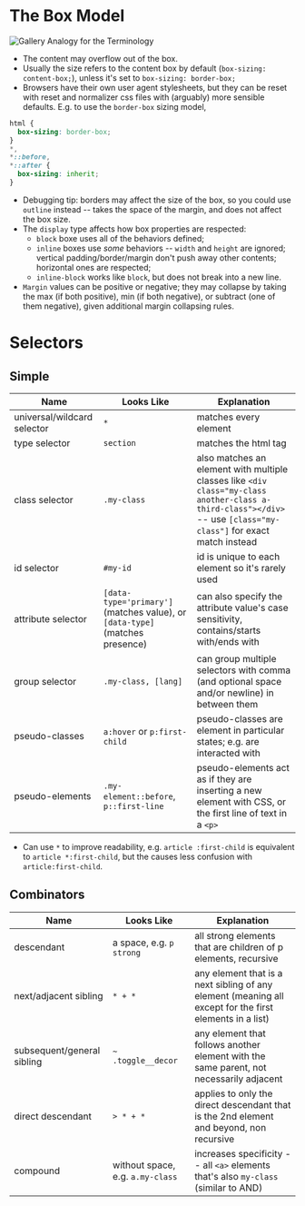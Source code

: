 # The Box Model
![Gallery Analogy for the Terminology](images/css-box-model.avif)

- The content may overflow out of the box.
- Usually the size refers to the content box by default (`box-sizing: content-box;`), unless it's set to `box-sizing: border-box;`
- Browsers have their own user agent stylesheets, but they can be reset with reset and normalizer css files with (arguably) more sensible defaults.
E.g. to use the `border-box` sizing model,
```css
html {
  box-sizing: border-box;
}
*,
*::before,
*::after {
  box-sizing: inherit;
}

```
- Debugging tip: borders may affect the size of the box, so you could use `outline` instead -- takes the space of the margin, and does not affect the box size.
- The `display` type affects how box properties are respected:
  - `block` boxe uses all of the behaviors defined;
  - `inline` boxes use _some_ behaviors -- `width` and `height` are ignored; vertical padding/border/margin don't push away other contents; horizontal ones are respected;
  - `inline-block` works like `block`, but does not break into a new line.
- `Margin` values can be positive or negative; they may collapse by taking the max (if both positive), min (if both negative), or subtract (one of them negative), given additional margin collapsing rules.

# Selectors
## Simple

| Name                        | Looks Like                                                                   | Explanation                                                                                                   |
|-----------------------------|------------------------------------------------------------------------------|---------------------------------------------------------------------------------------------------------------|
| universal/wildcard selector | `*`                                                                          | matches every element                                                                                         |
| type selector               | `section`                                                                    | matches the html tag                                                                                          |
| class selector              | `.my-class`                                                                  | also matches an element with multiple classes like `<div class="my-class another-class a-third-class"></div>` -- use `[class="my-class"]` for exact match instead |
| id selector                 | `#my-id`                                                                     | id is unique to each element so it's rarely used                                                              |
| attribute selector          | `[data-type='primary']` (matches value), or `[data-type]` (matches presence) | can also specify the attribute value's case sensitivity, contains/starts with/ends with                       |
| group selector              | `.my-class, [lang]`                                                          | can group multiple selectors with comma (and optional space and/or newline) in between them                                                       |
| pseudo-classes              | `a:hover` or `p:first-child`                                                 | pseudo-classes are element in particular states; e.g. are interacted with                                     |
| pseudo-elements             | `.my-element::before`, `p::first-line`                                       | pseudo-elements act as if they are inserting a new element with CSS, or the first line of text in a `<p>`                                      |

- Can use `*` to improve readability, e.g. `article :first-child` is equivalent to `article *:first-child`, but the causes less confusion with `article:first-child`.


## Combinators

| Name               | Looks Like                       | Explanation                                                                                             |
|--------------------|----------------------------------|---------------------------------------------------------------------------------------------------------|
| descendant         | a space, e.g. `p strong`         | all strong elements that are children of p elements, recursive                                          |
| next/adjacent sibling  | `* + *`                      | any element that is a next sibling of any element (meaning all except for the first elements in a list) |
| subsequent/general sibling | `~ .toggle__decor`       | any element that follows another element with the same parent, not necessarily adjacent                 |
| direct descendant  | `> * + *`                        | applies to only the direct descendant that is the 2nd element and beyond, non recursive                 |
| compound           | without space, e.g. `a.my-class` | increases specificity -- all `<a>` elements that's also `my-class` (similar to AND)                                      |

